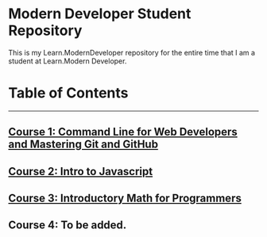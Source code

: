 # Modern Developer Student Repository
This is my Learn.ModernDeveloper repository for the entire time that I am a student at Learn.Modern Developer.

# Table of Contents

---

## [Course 1: Command Line for Web Developers and Mastering Git and GitHub](Course-01-Command-Line-for-Web-Developers-and-Mastering-Git-and-GitHub/)

## [Course 2: Intro to Javascript](Course-02-Intro-to-Javascript/)

## [Course 3: Introductory Math for Programmers](Course-03-Introductory-Math-for-Programmers/)

## Course 4: **To be added.**
